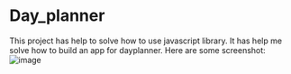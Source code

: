 # Day_planner
This project has help to solve how to use javascript library.
It has help me solve how to build an app for dayplanner. 
Here are some screenshot:
![image](https://user-images.githubusercontent.com/71658001/97786468-fbcd0c00-1b68-11eb-8de0-509acafaece6.png)
